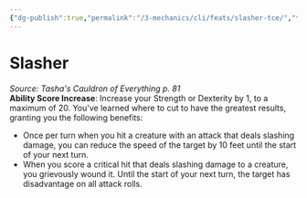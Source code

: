 ```yaml
---
{"dg-publish":true,"permalink":"/3-mechanics/cli/feats/slasher-tce/","tags":["ttrpg-cli/compendium/src/5e/tce","ttrpg-cli/feat"],"noteIcon":""}
---
```


# Slasher
*Source: Tasha's Cauldron of Everything p. 81*  
**Ability Score Increase**: Increase your Strength or Dexterity by 1, to a maximum of 20.
You've learned where to cut to have the greatest results, granting you the following benefits:

- Once per turn when you hit a creature with an attack that deals slashing damage, you can reduce the speed of the target by 10 feet until the start of your next turn.  
- When you score a critical hit that deals slashing damage to a creature, you grievously wound it. Until the start of your next turn, the target has disadvantage on all attack rolls.